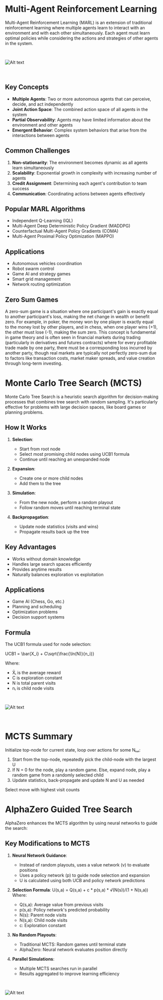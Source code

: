 # Multi-Agent Reinforcement Learning

Multi-Agent Reinforcement Learning (MARL) is an extension of traditional reinforcement learning where multiple agents learn to interact with an environment and with each other simultaneously. Each agent must learn optimal policies while considering the actions and strategies of other agents in the system.

<br>

![Alt text](images/chart.png)

<br>

## Key Concepts

- **Multiple Agents**: Two or more autonomous agents that can perceive, decide, and act independently
- **Joint Action Space**: The combined action space of all agents in the system
- **Partial Observability**: Agents may have limited information about the environment and other agents
- **Emergent Behavior**: Complex system behaviors that arise from the interactions between agents

## Common Challenges

1. **Non-stationarity**: The environment becomes dynamic as all agents learn simultaneously
2. **Scalability**: Exponential growth in complexity with increasing number of agents
3. **Credit Assignment**: Determining each agent's contribution to team success
4. **Communication**: Coordinating actions between agents effectively

## Popular MARL Algorithms

- Independent Q-Learning (IQL)
- Multi-Agent Deep Deterministic Policy Gradient (MADDPG)
- Counterfactual Multi-Agent Policy Gradients (COMA)
- Multi-Agent Proximal Policy Optimization (MAPPO)

## Applications

- Autonomous vehicles coordination
- Robot swarm control
- Game AI and strategy games
- Smart grid management
- Network routing optimization

## Zero Sum Games



A zero-sum game is a situation where one participant's gain is exactly equal to another participant's loss, making the net change in wealth or benefit zero. For example, in poker, the money won by one player is exactly equal to the money lost by other players, and in chess, when one player wins (+1), the other must lose (-1), making the sum zero. This concept is fundamental in game theory and is often seen in financial markets during trading (particularly in derivatives and futures contracts) where for every profitable trade made by one party, there must be a corresponding loss incurred by another party, though real markets are typically not perfectly zero-sum due to factors like transaction costs, market maker spreads, and value creation through long-term investing.



# Monte Carlo Tree Search (MCTS)

Monte Carlo Tree Search is a heuristic search algorithm for decision-making processes that combines tree search with random sampling. It's particularly effective for problems with large decision spaces, like board games or planning problems.

## How It Works

1. **Selection**:
   - Start from root node
   - Select most promising child nodes using UCB1 formula
   - Continue until reaching an unexpanded node

2. **Expansion**:
   - Create one or more child nodes
   - Add them to the tree

3. **Simulation**:
   - From the new node, perform a random playout
   - Follow random moves until reaching terminal state

4. **Backpropagation**:
   - Update node statistics (visits and wins)
   - Propagate results back up the tree

## Key Advantages

- Works without domain knowledge
- Handles large search spaces efficiently
- Provides anytime results
- Naturally balances exploration vs exploitation

## Applications

- Game AI (Chess, Go, etc.)
- Planning and scheduling
- Optimization problems
- Decision support systems

## Formula

The UCB1 formula used for node selection:

UCB1 = \bar{X_i} + C\sqrt{\frac{\ln(N)}{n_i}}

Where:
- X̄ᵢ is the average reward
- C is exploration constant
- N is total parent visits
- nᵢ is child node visits

<br>

![Alt text](images/monte_carlo.png)

<br>

# MCTS Summary

Initialize top-node for current state, loop over actions for some Nₜₒₜ:

1. Start from the top-node, repeatedly pick the child-node with the largest U
2. If N = 0 for the node, play a random game.
   Else, expand node, play a random game from a randomly selected child
3. Update statistics, back-propagate and update N and U as needed

Select move with highest visit counts


# AlphaZero Guided Tree Search

AlphaZero enhances the MCTS algorithm by using neural networks to guide the search:

## Key Modifications to MCTS

1. **Neural Network Guidance**:
   - Instead of random playouts, uses a value network (v) to evaluate positions
   - Uses a policy network (p) to guide node selection and expansion
   - U is calculated using both UCB and policy network predictions

2. **Selection Formula**:
   U(s,a) = Q(s,a) + c * p(s,a) * √(N(s))/(1 + N(s,a))
   Where:
   - Q(s,a): Average value from previous visits
   - p(s,a): Policy network's predicted probability
   - N(s): Parent node visits
   - N(s,a): Child node visits
   - c: Exploration constant

3. **No Random Playouts**:
   - Traditional MCTS: Random games until terminal state
   - AlphaZero: Neural network evaluates position directly

4. **Parallel Simulations**:
   - Multiple MCTS searches run in parallel
   - Results aggregated to improve learning efficiency

<br>

![Alt text](images/AlphaZero.png)

<br>
